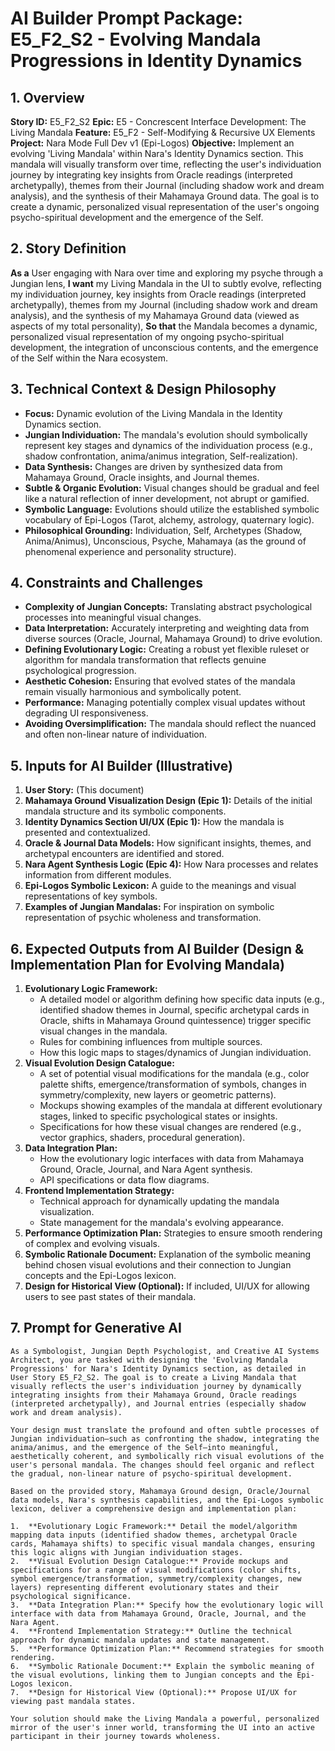# AI Builder Prompt Package: E5_F2_S2 - Evolving Mandala Progressions in Identity Dynamics

## 1. Overview

**Story ID:** E5_F2_S2
**Epic:** E5 - Concrescent Interface Development: The Living Mandala
**Feature:** E5_F2 - Self-Modifying & Recursive UX Elements
**Project:** Nara Mode Full Dev v1 (Epi-Logos)
**Objective:** Implement an evolving 'Living Mandala' within Nara's Identity Dynamics section. This mandala will visually transform over time, reflecting the user's individuation journey by integrating key insights from Oracle readings (interpreted archetypally), themes from their Journal (including shadow work and dream analysis), and the synthesis of their Mahamaya Ground data. The goal is to create a dynamic, personalized visual representation of the user's ongoing psycho-spiritual development and the emergence of the Self.

## 2. Story Definition

**As a** User engaging with Nara over time and exploring my psyche through a Jungian lens,
**I want** my Living Mandala in the UI to subtly evolve, reflecting my individuation journey, key insights from Oracle readings (interpreted archetypally), themes from my Journal (including shadow work and dream analysis), and the synthesis of my Mahamaya Ground data (viewed as aspects of my total personality),
**So that** the Mandala becomes a dynamic, personalized visual representation of my ongoing psycho-spiritual development, the integration of unconscious contents, and the emergence of the Self within the Nara ecosystem.

## 3. Technical Context & Design Philosophy

*   **Focus:** Dynamic evolution of the Living Mandala in the Identity Dynamics section.
*   **Jungian Individuation:** The mandala's evolution should symbolically represent key stages and dynamics of the individuation process (e.g., shadow confrontation, anima/animus integration, Self-realization).
*   **Data Synthesis:** Changes are driven by synthesized data from Mahamaya Ground, Oracle insights, and Journal themes.
*   **Subtle & Organic Evolution:** Visual changes should be gradual and feel like a natural reflection of inner development, not abrupt or gamified.
*   **Symbolic Language:** Evolutions should utilize the established symbolic vocabulary of Epi-Logos (Tarot, alchemy, astrology, quaternary logic).
*   **Philosophical Grounding:** Individuation, Self, Archetypes (Shadow, Anima/Animus), Unconscious, Psyche, Mahamaya (as the ground of phenomenal experience and personality structure).

## 4. Constraints and Challenges

*   **Complexity of Jungian Concepts:** Translating abstract psychological processes into meaningful visual changes.
*   **Data Interpretation:** Accurately interpreting and weighting data from diverse sources (Oracle, Journal, Mahamaya Ground) to drive evolution.
*   **Defining Evolutionary Logic:** Creating a robust yet flexible ruleset or algorithm for mandala transformation that reflects genuine psychological progression.
*   **Aesthetic Cohesion:** Ensuring that evolved states of the mandala remain visually harmonious and symbolically potent.
*   **Performance:** Managing potentially complex visual updates without degrading UI responsiveness.
*   **Avoiding Oversimplification:** The mandala should reflect the nuanced and often non-linear nature of individuation.

## 5. Inputs for AI Builder (Illustrative)

1.  **User Story:** (This document)
2.  **Mahamaya Ground Visualization Design (Epic 1):** Details of the initial mandala structure and its symbolic components.
3.  **Identity Dynamics Section UI/UX (Epic 1):** How the mandala is presented and contextualized.
4.  **Oracle & Journal Data Models:** How significant insights, themes, and archetypal encounters are identified and stored.
5.  **Nara Agent Synthesis Logic (Epic 4):** How Nara processes and relates information from different modules.
6.  **Epi-Logos Symbolic Lexicon:** A guide to the meanings and visual representations of key symbols.
7.  **Examples of Jungian Mandalas:** For inspiration on symbolic representation of psychic wholeness and transformation.

## 6. Expected Outputs from AI Builder (Design & Implementation Plan for Evolving Mandala)

1.  **Evolutionary Logic Framework:**
    *   A detailed model or algorithm defining how specific data inputs (e.g., identified shadow themes in Journal, specific archetypal cards in Oracle, shifts in Mahamaya Ground quintessence) trigger specific visual changes in the mandala.
    *   Rules for combining influences from multiple sources.
    *   How this logic maps to stages/dynamics of Jungian individuation.
2.  **Visual Evolution Design Catalogue:**
    *   A set of potential visual modifications for the mandala (e.g., color palette shifts, emergence/transformation of symbols, changes in symmetry/complexity, new layers or geometric patterns).
    *   Mockups showing examples of the mandala at different evolutionary stages, linked to specific psychological states or insights.
    *   Specifications for how these visual changes are rendered (e.g., vector graphics, shaders, procedural generation).
3.  **Data Integration Plan:**
    *   How the evolutionary logic interfaces with data from Mahamaya Ground, Oracle, Journal, and Nara Agent synthesis.
    *   API specifications or data flow diagrams.
4.  **Frontend Implementation Strategy:**
    *   Technical approach for dynamically updating the mandala visualization.
    *   State management for the mandala's evolving appearance.
5.  **Performance Optimization Plan:** Strategies to ensure smooth rendering of complex and evolving visuals.
6.  **Symbolic Rationale Document:** Explanation of the symbolic meaning behind chosen visual evolutions and their connection to Jungian concepts and the Epi-Logos lexicon.
7.  **Design for Historical View (Optional):** If included, UI/UX for allowing users to see past states of their mandala.

## 7. Prompt for Generative AI

```
As a Symbologist, Jungian Depth Psychologist, and Creative AI Systems Architect, you are tasked with designing the 'Evolving Mandala Progressions' for Nara's Identity Dynamics section, as detailed in User Story E5_F2_S2. The goal is to create a Living Mandala that visually reflects the user's individuation journey by dynamically integrating insights from their Mahamaya Ground, Oracle readings (interpreted archetypally), and Journal entries (especially shadow work and dream analysis).

Your design must translate the profound and often subtle processes of Jungian individuation—such as confronting the shadow, integrating the anima/animus, and the emergence of the Self—into meaningful, aesthetically coherent, and symbolically rich visual evolutions of the user's personal mandala. The changes should feel organic and reflect the gradual, non-linear nature of psycho-spiritual development.

Based on the provided story, Mahamaya Ground design, Oracle/Journal data models, Nara's synthesis capabilities, and the Epi-Logos symbolic lexicon, deliver a comprehensive design and implementation plan:

1.  **Evolutionary Logic Framework:** Detail the model/algorithm mapping data inputs (identified shadow themes, archetypal Oracle cards, Mahamaya shifts) to specific visual mandala changes, ensuring this logic aligns with Jungian individuation stages.
2.  **Visual Evolution Design Catalogue:** Provide mockups and specifications for a range of visual modifications (color shifts, symbol emergence/transformation, symmetry/complexity changes, new layers) representing different evolutionary states and their psychological significance.
3.  **Data Integration Plan:** Specify how the evolutionary logic will interface with data from Mahamaya Ground, Oracle, Journal, and the Nara Agent.
4.  **Frontend Implementation Strategy:** Outline the technical approach for dynamic mandala updates and state management.
5.  **Performance Optimization Plan:** Recommend strategies for smooth rendering.
6.  **Symbolic Rationale Document:** Explain the symbolic meaning of the visual evolutions, linking them to Jungian concepts and the Epi-Logos lexicon.
7.  **Design for Historical View (Optional):** Propose UI/UX for viewing past mandala states.

Your solution should make the Living Mandala a powerful, personalized mirror of the user's inner world, transforming the UI into an active participant in their journey towards wholeness.
```